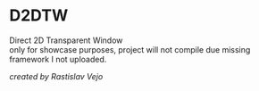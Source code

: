 # D2DTW
 Direct 2D Transparent Window <br/>
 only for showcase purposes, project will not compile due missing framework I not uploaded.

*created by Rastislav Vejo*
